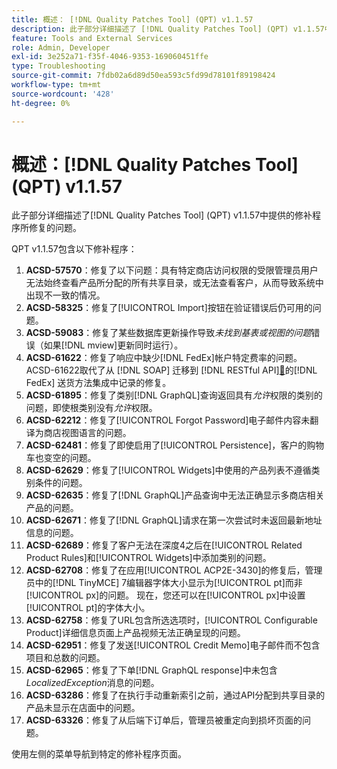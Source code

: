 ```yaml
---
title: 概述： [!DNL Quality Patches Tool] (QPT) v1.1.57
description: 此子部分详细描述了 [!DNL Quality Patches Tool] (QPT) v1.1.57中提供的修补程序所修复的问题。
feature: Tools and External Services
role: Admin, Developer
exl-id: 3e252a71-f35f-4046-9353-169060451ffe
type: Troubleshooting
source-git-commit: 7fdb02a6d89d50ea593c5fd99d78101f89198424
workflow-type: tm+mt
source-wordcount: '428'
ht-degree: 0%

---
```


# 概述：[!DNL Quality Patches Tool] (QPT) v1.1.57

此子部分详细描述了[!DNL Quality Patches Tool] (QPT) v1.1.57中提供的修补程序所修复的问题。

QPT v1.1.57包含以下修补程序：

1. **ACSD-57570**：修复了以下问题：具有特定商店访问权限的受限管理员用户无法始终查看产品所分配的所有共享目录，或无法查看客户，从而导致系统中出现不一致的情况。
1. **ACSD-58325**：修复了[!UICONTROL Import]按钮在验证错误后仍可用的问题。
1. **ACSD-59083**：修复了某些数据库更新操作导致&#x200B;_未找到基表或视图的问题_&#x200B;错误（如果[!DNL mview]更新同时运行）。
1. **ACSD-61622**：修复了响应中缺少[!DNL FedEx]帐户特定费率的问题。 ACSD-61622取代了从 [!DNL SOAP] 迁移到 [!DNL RESTful API][&#128279;](https://experienceleague.adobe.com/en/docs/commerce-knowledge-base/kb/troubleshooting/known-issues-patches-attached/fedex-shipping-method-integration-migration-soap-restful-api)的[!DNL FedEx] 送货方法集成中记录的修复。
1. **ACSD-61895**：修复了类别[!DNL GraphQL]查询返回具有&#x200B;*允许*&#x200B;权限的类别的问题，即使根类别没有&#x200B;*允许*&#x200B;权限。
1. **ACSD-62212**：修复了[!UICONTROL Forgot Password]电子邮件内容未翻译为商店视图语言的问题。
1. **ACSD-62481**：修复了即使启用了[!UICONTROL Persistence]，客户的购物车也变空的问题。
1. **ACSD-62629**：修复了[!UICONTROL Widgets]中使用的产品列表不遵循类别条件的问题。
1. **ACSD-62635**：修复了[!DNL GraphQL]产品查询中无法正确显示多商店相关产品的问题。
1. **ACSD-62671**：修复了[!DNL GraphQL]请求在第一次尝试时未返回最新地址信息的问题。
1. **ACSD-62689**：修复了客户无法在深度4之后在[!UICONTROL Related Product Rules]和[!UICONTROL Widgets]中添加类别的问题。
1. **ACSD-62708**：修复了在应用[!UICONTROL ACP2E-3430]的修复后，管理员中的[!DNL TinyMCE] 7编辑器字体大小显示为[!UICONTROL pt]而非[!UICONTROL px]的问题。 现在，您还可以在[!UICONTROL px]中设置[!UICONTROL pt]的字体大小。
1. **ACSD-62758**：修复了URL包含所选选项时，[!UICONTROL Configurable Product]详细信息页面上产品视频无法正确呈现的问题。
1. **ACSD-62951**：修复了发送[!UICONTROL Credit Memo]电子邮件而不包含项目和总数的问题。
1. **ACSD-62965**：修复了下单[!DNL GraphQL response]中未包含&#x200B;*LocalizedException*&#x200B;消息的问题。
1. **ACSD-63286**：修复了在执行手动重新索引之前，通过API分配到共享目录的产品未显示在店面中的问题。
1. **ACSD-63326**：修复了从后端下订单后，管理员被重定向到损坏页面的问题。


使用左侧的菜单导航到特定的修补程序页面。
